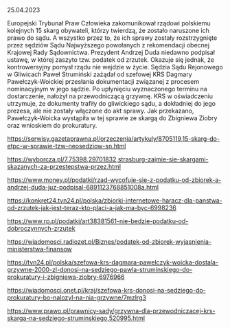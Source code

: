 25.04.2023

Europejski Trybunał Praw Człowieka zakomunikował rządowi polskiemu kolejnych 15 skarg obywateli, którzy twierdzą, że zostało naruszone ich prawo do sądu. A wszystko przez to, że ich sprawy zostały rozstrzygnięte przez sędziów Sądu Najwyższego powołanych z rekomendacji obecnej Krajowej Rady Sądownictwa. Prezydent Andrzej Duda niedawno podpisał ustawę, w której zaszyto tzw. podatek od zrzutek. Okazuje się jednak, że kontrowersyjny pomysł rządu nie wejdzie w życie. Sędzia Sądu Rejonowego w Gliwicach Paweł Strumiński zażądał od szefowej KRS Dagmary Pawełczyk-Woickiej przesłania dokumentacji związanej z procesem nominacyjnym w jego sądzie. Po upłynięciu wyznaczonego terminu na dostarczenie, nałożył na przewodniczącą grzywnę. KRS w oświadczeniu utrzymuje, że dokumenty trafiły do gliwickiego sądu, a dokładniej do jego prezesa, ale nie zostały włączone do akt sprawy. Jak przekazano, Pawełczyk-Woicka wystąpiła w tej sprawie ze skargą do Zbigniewa Ziobry oraz wnioskiem do prokuratury.

https://serwisy.gazetaprawna.pl/orzeczenia/artykuly/8705119,15-skarg-do-etpc-w-sprawie-tzw-neosedziow-sn.html

https://wyborcza.pl/7,75398,29701832,strasburg-zajmie-sie-skargami-skazanych-za-przestepstwa-przez.html

https://www.money.pl/podatki/rzad-wycofuje-sie-z-podatku-od-zbiorek-a-andrzej-duda-juz-podpisal-6891123768851008a.html

https://konkret24.tvn24.pl/polska/zbiorki-internetowe-haracz-dla-panstwa-od-zrzutek-jak-jest-teraz-kto-placi-a-jak-ma-byc-6998236

https://www.rp.pl/podatki/art38381561-nie-bedzie-podatku-od-dobroczynnych-zrzutek

https://wiadomosci.radiozet.pl/Biznes/podatek-od-zbiorek-wyjasnienia-ministerstwa-finansow

https://tvn24.pl/polska/szefowa-krs-dagmara-pawelczyk-woicka-dostala-grzywne-2000-zl-donosi-na-sedziego-pawla-struminskiego-do-prokuratury-i-zbigniewa-ziobry-6976966

https://wiadomosci.onet.pl/kraj/szefowa-krs-donosi-na-sedziego-do-prokuratury-bo-nalozyl-na-nia-grzywne/7mzlrg3

https://www.prawo.pl/prawnicy-sady/grzywna-dla-przewodniczacej-krs-skarga-na-sedziego-struminskiego,520995.html